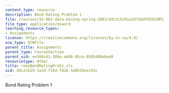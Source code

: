 ```yaml
---
content_type: resource
description: Bond Rating Problem 1
file: /courses/15-062-data-mining-spring-2003/ddc2cb291a2d716dfd2b5d0528ee155c_romyBondRatingProb1.xls
file_type: application/msword
learning_resource_types:
- Assignments
license: https://creativecommons.org/licenses/by-nc-sa/4.0/
ocw_type: OCWFile
parent_title: Assignments
parent_type: CourseSection
parent_uid: ee304c61-388e-add6-95ce-0585400ebed0
resourcetype: Other
title: romyBondRatingProb1.xls
uid: ddc2cb29-1a2d-716d-fd2b-5d0528ee155c
---
```

Bond Rating Problem 1